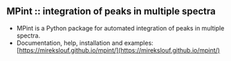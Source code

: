 MPint :: integration of peaks in multiple spectra
-------------------------------------------------

* MPint is a Python package for automated integration of peaks in multiple spectra.
* Documentation, help, installation and examples:
  [https://mirekslouf.github.io/mpint/](https://mirekslouf.github.io/mpint/)
